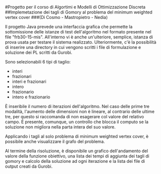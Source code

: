 #Progetto per il corso di Algortimi e Modelli di Ottimizzazione Discreta
##Implemetazione dei tagli di Gomory al problema del minimum weighted vertex cover
###(Di Cosmo - Mastropietro - Nedia)

Il progetto Java prevede una interfaccia grafica che permette la sottomissione delle istanze di test 
dell'algoritmo nel formato presente nel file "frb30-15-mis". All'interno vi è anche un'ulteriore, semplice,
istanza di prova usata per testare il sistema realizzato. Ulteriormente, c'è la possibilità di 
inserire una directory in cui vengono scritti i file di formulazione e soluzione dei PL
scritti da Gurobi. 

Sono selezionabili 6 tipi di taglio:
* interi 
* frazionari
* interi e frazionari
* intero
* frazionario
* intero e frazionario

È inseribile il numero di iterazioni dell'algoritmo. Nel caso delle prime tre modalità, l'aumento delle
dimensioni non è lineare, al contrario delle ultime tre, per questo si raccomanda di non esagerare
col valore del relativo campo. È presente, comunque, un controllo che blocca il computo se la soluzione 
non migliora nella parta intera del suo valore.

Applicando i tagli al solo problema di minimum weighted vertex cover, è possibile anche visualizzare il 
grafo del problema.

Al termine della risoluzione, è disponibile un grafico dell'andamento del valore della funzione obiettivo,
una lista dei tempi di aggiunta dei tagli di gomory e calcolo della soluzione ad ogni iterazione e
la lista dei file di output creati da Gurobi.
